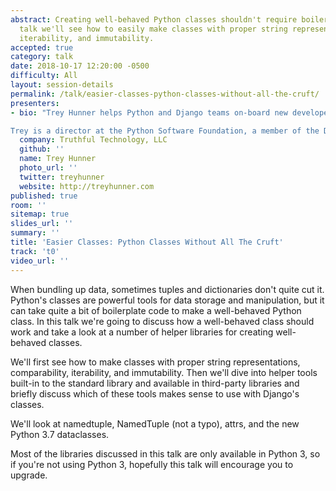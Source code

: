 ```yaml
---
abstract: Creating well-behaved Python classes shouldn't require boilerplate. In this
  talk we'll see how to easily make classes with proper string representations, comparability,
  iterability, and immutability.
accepted: true
category: talk
date: 2018-10-17 12:20:00 -0500
difficulty: All
layout: session-details
permalink: /talk/easier-classes-python-classes-without-all-the-cruft/
presenters:
- bio: "Trey Hunner helps Python and Django teams on-board new developers through on-site team training and sends Python exercises to learners every week through Python Morsels.

Trey is a director at the Python Software Foundation, a member of the Django Software Foundation, and is heavily involved with his local Python meetup group in San Diego."
  company: Truthful Technology, LLC
  github: ''
  name: Trey Hunner
  photo_url: ''
  twitter: treyhunner
  website: http://treyhunner.com
published: true
room: ''
sitemap: true
slides_url: ''
summary: ''
title: 'Easier Classes: Python Classes Without All The Cruft'
track: 't0'
video_url: ''
---
```


When bundling up data, sometimes tuples and dictionaries don't quite cut it. Python's classes are powerful tools for data storage and manipulation, but it can take quite a bit of boilerplate code to make a well-behaved Python class. In this talk we're going to discuss how a well-behaved class should work and take a look at a number of helper libraries for creating well-behaved classes.

We'll first see how to make classes with proper string representations, comparability, iterability, and immutability. Then we'll dive into helper tools built-in to the standard library and available in third-party libraries and briefly discuss which of these tools makes sense to use with Django's classes.

We'll look at namedtuple, NamedTuple (not a typo), attrs, and the new Python 3.7 dataclasses.

Most of the libraries discussed in this talk are only available in Python 3, so if you're not using Python 3, hopefully this talk will encourage you to upgrade.
